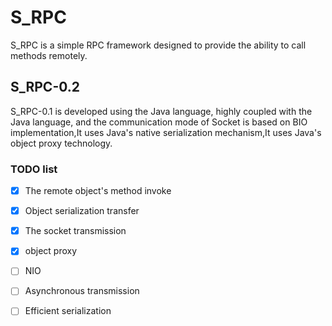 # S_RPC

S_RPC is a simple RPC framework designed to provide the ability to call methods remotely.

## S_RPC-0.2

S_RPC-0.1 is developed using the Java language, highly coupled with the Java language, and the communication mode of Socket is based on BIO implementation,It uses Java's native serialization mechanism,It uses Java's object proxy technology.

### TODO list

- [x] The remote object's method invoke
- [x] Object serialization transfer
- [x] The socket transmission
- [x] object proxy
- [ ] NIO
- [ ] Asynchronous transmission
- [ ] Efficient serialization

